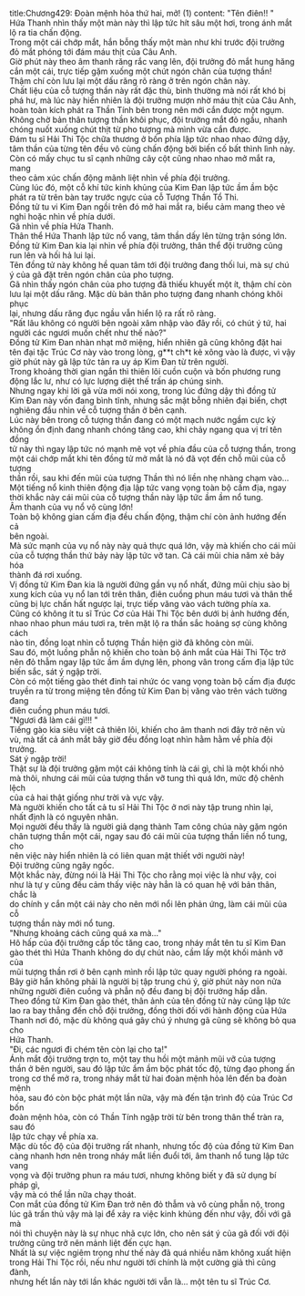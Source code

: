 title:Chương429: Đoàn mệnh hỏa thứ hai, mở! (1)
content:
"Tên điên!! "<br>Hứa Thanh nhìn thấy một màn này thì lập tức hít sâu một hơi, trong ánh mắt<br>lộ ra tia chấn động.<br>Trong một cái chớp mắt, hắn bỗng thấy một màn như khi trước đội trưởng<br>đỏ mắt phóng tới đám máu thịt của Câu Anh.<br>Giờ phút này theo âm thanh răng rắc vang lên, đội trưởng đỏ mắt hung hăng<br>cắn một cái, trực tiếp gặm xuống một chút ngón chân của tượng thần!<br>Thậm chí còn lưu lại một dấu răng rõ ràng ở trên ngón chân này.<br>Chất liệu của cỗ tượng thần này rất đặc thù, bình thường mà nói rất khó bị<br>phá hư, mà lúc này hiển nhiên là đội trưởng mượn nhờ máu thịt của Câu Anh,<br>hoàn toàn kích phát ra Thần Tính bên trong nên mới cắn được một ngụm.<br>Không chờ bản thân tượng thần khôi phục, đội trưởng mắt đỏ ngầu, nhanh<br>chóng nuốt xuống chút thịt từ pho tượng mà mình vừa cắn được.<br>Đám tu sĩ Hải Thi Tộc chữa thương ở bốn phía lập tức nhao nhao đứng dậy,<br>tâm thần của từng tên đều vô cùng chấn động bởi biến cố bất thình lình này.<br>Còn có mấy chục tu sĩ cạnh những cây cột cũng nhao nhao mở mắt ra, mang<br>theo cảm xúc chấn động mãnh liệt nhìn về phía đội trưởng.<br>Cùng lúc đó, một cỗ khí tức kinh khủng của Kim Đan lập tức ầm ầm bộc<br>phát ra từ trên bàn tay trước ngực của cỗ Tượng Thần Tổ Thi.<br>Đồng tử tu vi Kim Đan ngồi trên đó mở hai mắt ra, biểu cảm mang theo vẻ<br>nghi hoặc nhìn về phía dưới.<br>Gã nhìn về phía Hứa Thanh.<br>Thân thể Hứa Thanh lập tức nổ vang, tâm thần dấy lên từng trận sóng lớn.<br>Đồng tử Kim Đan kia lại nhìn về phía đội trưởng, thân thể đội trưởng cũng<br>run lên và hối hả lui lại.<br>Tên đồng tử này không hề quan tâm tới đội trưởng đang thối lui, mà sự chú<br>ý của gã đặt trên ngón chân của pho tượng.<br>Gã nhìn thấy ngón chân của pho tượng đã thiếu khuyết một ít, thậm chí còn<br>lưu lại một dấu răng. Mặc dù bản thân pho tượng đang nhanh chóng khôi phục<br>lại, nhưng dấu răng đục ngầu vẫn hiển lộ ra rất rõ ràng.<br>"Rất lâu không có người bên ngoài xâm nhập vào đây rồi, có chút ý tứ, hai<br>người các ngươi muốn chết như thế nào?"<br>Đồng tử Kim Đan nhàn nhạt mở miệng, hiển nhiên gã cũng không đặt hai<br>tên đại tặc Trúc Cơ này vào trong lòng, g**t ch*t kẻ xông vào là được, vì vậy<br>giờ phút này gã lập tức tản ra uy áp Kim Đan từ trên người.<br>Trong khoảng thời gian ngắn thì thiên lôi cuồn cuộn và bốn phương rung<br>động lắc lư, như có lực lượng diệt thế trấn áp chúng sinh.<br>Nhưng ngay khi lời gã vừa mới nói xong, trong lúc đứng dậy thì đồng tử<br>Kim Đan này vốn đang bình tĩnh, nhưng sắc mặt bỗng nhiên đại biến, chợt<br>nghiêng đầu nhìn về cỗ tượng thần ở bên cạnh.<br>Lúc này bên trong cỗ tượng thần đang có một mạch nước ngầm cực kỳ<br>không ổn định đang nhanh chóng tăng cao, khi chảy ngang qua vị trí tên đồng<br>tử này thì ngay lập tức nó mạnh mẽ vọt về phía đầu của cỗ tượng thần, trong<br>một cái chớp mắt khi tên đồng tử mở mắt là nó đã vọt đến chỗ mũi của cỗ tượng<br>thần rồi, sau khi đến mũi của tượng Thần thì nó liền nhẹ nhàng chạm vào…<br>Một tiếng nổ kinh thiên động địa lập tức vang vọng toàn bộ cấm địa, ngay<br>thời khắc này cái mũi của cỗ tượng thần này lập tức ầm ầm nổ tung.<br>Âm thanh của vụ nổ vô cùng lớn!<br>Toàn bộ không gian cấm địa đều chấn động, thậm chí còn ảnh hướng đến cả<br>bên ngoài.<br>Mà sức mạnh của vụ nổ này này quả thực quá lớn, vậy mà khiến cho cái mũi<br>của cỗ tượng thần thứ bảy này lập tức vỡ tan. Cả cái mũi chia năm xẻ bảy hóa<br>thành đá rơi xuống.<br>Vị đồng tử Kim Đan kia là người đứng gần vụ nổ nhất, đứng mũi chịu sào bị<br>xung kích của vụ nổ lan tới trên thân, điên cuồng phun máu tươi và thân thể<br>cũng bị lực chấn hất ngược lại, trực tiếp văng vào vách tường phía xa.<br>Cũng có không ít tu sĩ Trúc Cơ của Hải Thi Tộc bên dưới bị ảnh hướng đến,<br>nhao nhao phun máu tươi ra, trên mặt lộ ra thần sắc hoảng sợ cùng không cách<br>nào tin, đồng loạt nhìn cỗ tượng Thần hiện giờ đã không còn mũi.<br>Sau đó, một luồng phẫn nộ khiến cho toàn bộ ánh mắt của Hải Thi Tộc trở<br>nên đỏ thẫm ngay lập tức ầm ầm dựng lên, phong vân trong cấm địa lập tức<br>biến sắc, sát ý ngập trời.<br>Còn có một tiếng gào thét đinh tai nhức óc vang vọng toàn bộ cấm địa được<br>truyền ra từ trong miệng tên đồng tử Kim Đan bị văng vào trên vách tường đang<br>điên cuồng phun máu tươi.<br>"Ngươi đã làm cái gì!!! "<br>Tiếng gào kia siêu việt cả thiên lôi, khiến cho âm thanh nơi đây trở nên vù<br>vù, mà tất cả ánh mắt bây giờ đều đồng loạt nhìn hằm hằm về phía đội trưởng.<br>Sát ý ngập trời!<br>Thật sự là đội trưởng gặm một cái không tính là cái gì, chỉ là một khối nhỏ<br>mà thôi, nhưng cái mũi của tượng thần vỡ tung thì quá lớn, mức độ chênh lệch<br>của cả hai thật giống như trời và vực vậy.<br>Mà người khiến cho tất cả tu sĩ Hải Thi Tộc ở nơi này tập trung nhìn lại,<br>nhất định là có nguyên nhân.<br>Mọi người đều thấy là người giả dạng thành Tam công chúa này gặm ngón<br>chân tượng thần một cái, ngay sau đó cái mũi của tượng thần liền nổ tung, cho<br>nên việc này hiển nhiên là có liên quan mật thiết với người này!<br>Đội trưởng cũng ngây ngốc.<br>Một khắc này, đừng nói là Hải Thi Tộc cho rằng mọi việc là như vậy, coi<br>như là tự y cũng đều cảm thấy việc này hẳn là có quan hệ với bản thân, chắc là<br>do chính y cắn một cái này cho nên mới nổi lên phản ứng, làm cái mũi của cỗ<br>tượng thần này mới nổ tung.<br>"Nhưng khoảng cách cũng quá xa mà..."<br>Hô hấp của đội trưởng cấp tốc tăng cao, trong nháy mắt tên tu sĩ Kim Đan<br>gào thét thì Hứa Thanh không do dự chút nào, cầm lấy một khối mảnh vỡ của<br>mũi tượng thần rơi ở bên cạnh mình rồi lập tức quay người phóng ra ngoài.<br>Bây giờ hắn không phải là người bị tập trung chú ý, giờ phút này non nửa<br>những người điên cuồng và phẫn nộ đều đang bị đội trưởng hấp dẫn.<br>Theo đồng tử Kim Đan gào thét, thân ảnh của tên đồng tử này cũng lập tức<br>lao ra bay thẳng đến chỗ đội trưởng, đồng thời đối với hành động của Hứa<br>Thanh nơi đó, mặc dù không quá gây chú ý nhưng gã cũng sẽ không bỏ qua cho<br>Hứa Thanh.<br>"Đi, các ngươi đi chém tên còn lại cho ta!"<br>Ánh mắt đội trưởng trợn to, một tay thu hồi một mảnh mũi vỡ của tượng<br>thần ở bên người, sau đó lập tức ầm ầm bộc phát tốc độ, từng đạo phong ấn<br>trong cơ thể mở ra, trong nháy mắt từ hai đoàn mệnh hỏa lên đến ba đoàn mệnh<br>hỏa, sau đó còn bộc phát một lần nữa, vậy mà đến tận trình độ của Trúc Cơ bốn<br>đoàn mệnh hỏa, còn có Thần Tính ngập trời từ bên trong thân thể tràn ra, sau đó<br>lập tức chạy về phía xa.<br>Mặc dù tốc độ của đội trưởng rất nhanh, nhưng tốc độ của đồng tử Kim Đan<br>càng nhanh hơn nên trong nháy mắt liền đuổi tới, âm thanh nổ tung lập tức vang<br>vọng và đội trưởng phun ra máu tươi, nhưng không biết y đã sử dụng bí pháp gì,<br>vậy mà có thể lần nữa chạy thoát.<br>Con mắt của đồng tử Kim Đan trở nên đỏ thẫm và vô cùng phẫn nộ, trong<br>lúc gã trấn thủ vậy mà lại để xảy ra việc kinh khủng đến như vậy, đối với gã mà<br>nói thì chuyện này là sự nhục nhã cực lớn, cho nên sát ý của gã đối với đội<br>trưởng cũng trở nên mảnh liệt đến cực hạn.<br>Nhất là sự việc ngiêm trọng như thế này đã quá nhiều năm không xuất hiện<br>trong Hải Thi Tộc rồi, nếu như người tới chính là một cường giả thì cũng đành,<br>nhưng hết lần này tới lần khác người tới vẫn là… một tên tu sĩ Trúc Cơ.